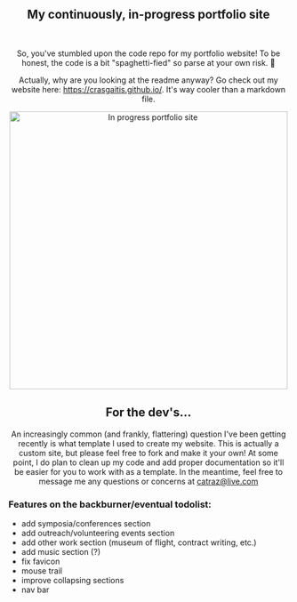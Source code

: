 
<div align="center">
  <h2>My continuously, in-progress portfolio site </h2> 
  <br/>

So, you've stumbled upon the code repo for my portfolio website! To be honest, the code is a bit "spaghetti-fied" so parse at your own risk. 🍝 

Actually, why are you looking at the readme anyway? Go check out my website here: <a href = "https://crasgaitis.github.io/"> https://crasgaitis.github.io/</a>. It's way cooler than a markdown file.

  <img src="https://github.com/user-attachments/assets/e3b061a2-2fc1-4cd7-8cf5-04f156c8878a" alt="In progress portfolio site" width="500">

 <h2>For the dev's... </h2>

An increasingly common (and frankly, flattering) question I've been getting recently is what template I used to create my website. This is actually a custom site, but please feel free to fork and make it your own! At some point, I do plan to clean up my code and add proper documentation so it'll be easier for you to work with as a template. In the meantime, feel free to message me any questions or concerns at <a href="mailto:catraz@live.com"> catraz@live.com </a>

</div>

### Features on the backburner/eventual todolist:
* add symposia/conferences section
* add outreach/volunteering events section
* add other work section (museum of flight, contract writing, etc.)
* add music section (?)
* fix favicon
* mouse trail
* improve collapsing sections
* nav bar

